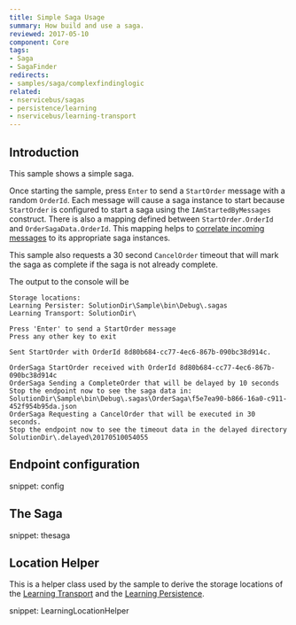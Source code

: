 ```yaml
---
title: Simple Saga Usage
summary: How build and use a saga.
reviewed: 2017-05-10
component: Core
tags:
- Saga
- SagaFinder
redirects:
- samples/saga/complexfindinglogic
related:
- nservicebus/sagas
- persistence/learning
- nservicebus/learning-transport
---
```



## Introduction

This sample shows a simple saga.

Once starting the sample, press `Enter` to send a `StartOrder` message with a random `OrderId`. Each message will cause a saga instance to start because `StartOrder` is configured to start a saga using the `IAmStartedByMessages` construct. There is also a mapping defined between `StartOrder.OrderId` and `OrderSagaData.OrderId`. This mapping helps to [correlate incoming messages](/nservicebus/sagas/message-correlation.md) to its appropriate saga instances.

This sample also requests a 30 second `CancelOrder` timeout that will mark the saga as complete if the saga is not already complete.

The output to the console will be

```
Storage locations:
Learning Persister: SolutionDir\Sample\bin\Debug\.sagas
Learning Transport: SolutionDir\

Press 'Enter' to send a StartOrder message
Press any other key to exit

Sent StartOrder with OrderId 8d80b684-cc77-4ec6-867b-090bc38d914c.

OrderSaga StartOrder received with OrderId 8d80b684-cc77-4ec6-867b-090bc38d914c
OrderSaga Sending a CompleteOrder that will be delayed by 10 seconds
Stop the endpoint now to see the saga data in:
SolutionDir\Sample\bin\Debug\.sagas\OrderSaga\f5e7ea90-b866-16a0-c911-452f954b95da.json
OrderSaga Requesting a CancelOrder that will be executed in 30 seconds.
Stop the endpoint now to see the timeout data in the delayed directory
SolutionDir\.delayed\20170510054055
```


## Endpoint configuration

snippet: config


## The Saga

snippet: thesaga


## Location Helper

This is a helper class used by the sample to derive the storage locations of the [Learning Transport](/nservicebus/learning-transport/) and the [Learning Persistence](/persistence/learning/).

snippet: LearningLocationHelper